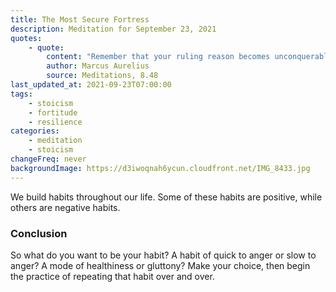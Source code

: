 ```yaml
---
title: The Most Secure Fortress
description: Meditation for September 23, 2021
quotes:
    - quote:
        content: "Remember that your ruling reason becomes unconquerable when it rallies and relies on itself, so that it won’t do anything contrary to its own will, even if its position is irrational. How much more unconquerable if its judgments are careful and made rationally? Therefore, the mind freed from passions is an impenetrable fortress—a person has no more secure place of refuge for all time."
        author: Marcus Aurelius
        source: Meditations, 8.48
last_updated_at: 2021-09-23T07:00:00
tags:
    - stoicism
    - fortitude
    - resilience
categories:
    - meditation
    - stoicism
changeFreq: never
backgroundImage: https://d3iwoqnah6ycun.cloudfront.net/IMG_8433.jpg
---
```


We build habits throughout our life. Some of these habits are positive, while others are negative habits.

### Conclusion

So what do you want to be your habit? A habit of quick to anger or slow to anger? A mode of healthiness or gluttony? 
Make your choice, then begin the practice of repeating that habit over and over.
